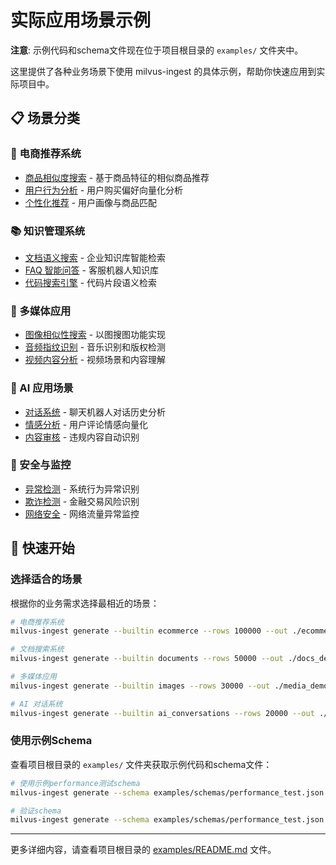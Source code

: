 # 实际应用场景示例

**注意**: 示例代码和schema文件现在位于项目根目录的 `examples/` 文件夹中。

这里提供了各种业务场景下使用 milvus-ingest 的具体示例，帮助你快速应用到实际项目中。

## 📋 场景分类

### 🛒 电商推荐系统
- [商品相似度搜索](ecommerce-similarity.md) - 基于商品特征的相似商品推荐
- [用户行为分析](user-behavior.md) - 用户购买偏好向量化分析
- [个性化推荐](personalized-recommendations.md) - 用户画像与商品匹配

### 📚 知识管理系统  
- [文档语义搜索](document-search.md) - 企业知识库智能检索
- [FAQ 智能问答](faq-chatbot.md) - 客服机器人知识库
- [代码搜索引擎](code-search.md) - 代码片段语义检索

### 🎵 多媒体应用
- [图像相似性搜索](image-similarity.md) - 以图搜图功能实现
- [音频指纹识别](audio-fingerprint.md) - 音乐识别和版权检测
- [视频内容分析](video-analysis.md) - 视频场景和内容理解

### 🤖 AI 应用场景
- [对话系统](conversation-ai.md) - 聊天机器人对话历史分析
- [情感分析](sentiment-analysis.md) - 用户评论情感向量化
- [内容审核](content-moderation.md) - 违规内容自动识别

### 🔐 安全与监控
- [异常检测](anomaly-detection.md) - 系统行为异常识别
- [欺诈检测](fraud-detection.md) - 金融交易风险识别
- [网络安全](cybersecurity.md) - 网络流量异常监控

## 🚀 快速开始

### 选择适合的场景

根据你的业务需求选择最相近的场景：

```bash
# 电商推荐系统
milvus-ingest generate --builtin ecommerce --rows 100000 --out ./ecommerce_demo

# 文档搜索系统
milvus-ingest generate --builtin documents --rows 50000 --out ./docs_demo

# 多媒体应用
milvus-ingest generate --builtin images --rows 30000 --out ./media_demo

# AI 对话系统
milvus-ingest generate --builtin ai_conversations --rows 20000 --out ./ai_demo
```

### 使用示例Schema

查看项目根目录的 `examples/` 文件夹获取示例代码和schema文件：

```bash
# 使用示例performance测试schema
milvus-ingest generate --schema examples/schemas/performance_test.json --total-rows 1000

# 验证schema
milvus-ingest generate --schema examples/schemas/performance_test.json --validate-only
```

---

更多详细内容，请查看项目根目录的 [examples/README.md](../../examples/README.md) 文件。